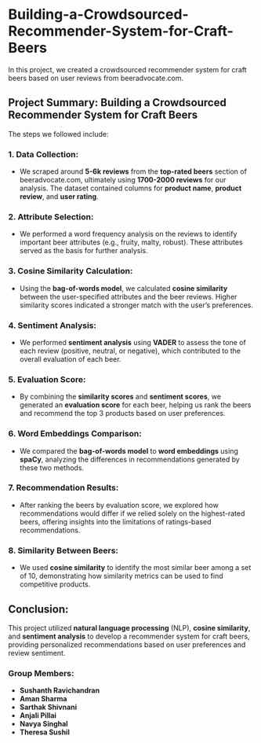 # Building-a-Crowdsourced-Recommender-System-for-Craft-Beers
In this project, we created a crowdsourced recommender system for craft beers based on user reviews from beeradvocate.com.

## Project Summary: **Building a Crowdsourced Recommender System for Craft Beers**
The steps we followed include:

### 1. Data Collection:
- We scraped around **5-6k reviews** from the **top-rated beers** section of beeradvocate.com, ultimately using **1700-2000 reviews** for our analysis. The dataset contained columns for **product name**, **product review**, and **user rating**.

### 2. Attribute Selection:
- We performed a word frequency analysis on the reviews to identify important beer attributes (e.g., fruity, malty, robust). These attributes served as the basis for further analysis.

### 3. Cosine Similarity Calculation:
- Using the **bag-of-words model**, we calculated **cosine similarity** between the user-specified attributes and the beer reviews. Higher similarity scores indicated a stronger match with the user’s preferences.

### 4. Sentiment Analysis:
- We performed **sentiment analysis** using **VADER** to assess the tone of each review (positive, neutral, or negative), which contributed to the overall evaluation of each beer.

### 5. Evaluation Score:
- By combining the **similarity scores** and **sentiment scores**, we generated an **evaluation score** for each beer, helping us rank the beers and recommend the top 3 products based on user preferences.

### 6. Word Embeddings Comparison:
- We compared the **bag-of-words model** to **word embeddings** using **spaCy**, analyzing the differences in recommendations generated by these two methods.

### 7. Recommendation Results:
- After ranking the beers by evaluation score, we explored how recommendations would differ if we relied solely on the highest-rated beers, offering insights into the limitations of ratings-based recommendations.

### 8. Similarity Between Beers:
- We used **cosine similarity** to identify the most similar beer among a set of 10, demonstrating how similarity metrics can be used to find competitive products.

## Conclusion:
This project utilized **natural language processing** (NLP), **cosine similarity**, and **sentiment analysis** to develop a recommender system for craft beers, providing personalized recommendations based on user preferences and review sentiment.

### Group Members:
- **Sushanth Ravichandran**
- **Aman Sharma**
- **Sarthak Shivnani**
- **Anjali Pillai**
- **Navya Singhal**
- **Theresa Sushil**


